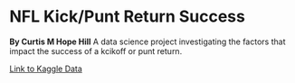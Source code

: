 # NFL Kick/Punt Return Success
**By Curtis M Hope Hill** A data science project investigating the factors that impact the success of a kcikoff or punt return.

[Link to Kaggle Data](https://www.kaggle.com/c/nfl-big-data-bowl-2022/data)
